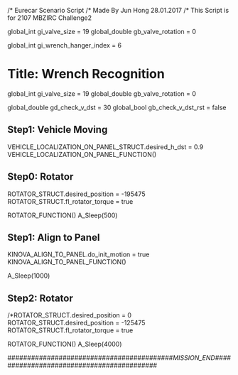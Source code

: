 /* Eurecar Scenario Script 
/* Made By Jun Hong 28.01.2017
/* This Script is for 2107 MBZIRC Challenge2

global_int gi_valve_size = 19
global_double gb_valve_rotation = 0

global_int gi_wrench_hanger_index = 6

# Title: Wrench Recognition

global_int gi_valve_size = 19
global_double gb_valve_rotation = 0

global_double gd_check_v_dst = 30
global_bool gb_check_v_dst_rst = false

## Step1: Vehicle Moving
VEHICLE_LOCALIZATION_ON_PANEL_STRUCT.desired_h_dst = 0.9
VEHICLE_LOCALIZATION_ON_PANEL_FUNCTION()

## Step0: Rotator
ROTATOR_STRUCT.desired_position = -195475
ROTATOR_STRUCT.fl_rotator_torque = true

ROTATOR_FUNCTION()
A_Sleep(500)

## Step1: Align to Panel
KINOVA_ALIGN_TO_PANEL.do_init_motion = true
KINOVA_ALIGN_TO_PANEL_FUNCTION()

A_Sleep(1000)

## Step2: Rotator
/*ROTATOR_STRUCT.desired_position = 0
ROTATOR_STRUCT.desired_position = -125475
ROTATOR_STRUCT.fl_rotator_torque = true

ROTATOR_FUNCTION()
A_Sleep(4000)

##########################################_MISSION_END_##########################################
